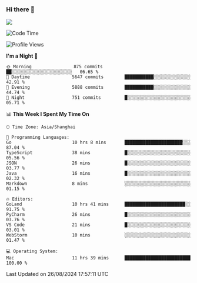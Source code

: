 ### Hi there 👋

<!--
**JJAYCHEN1e/jjaychen1e** is a ✨ _special_ ✨ repository because its `README.md` (this file) appears on your GitHub profile.

Here are some ideas to get you started:

- 🔭 I’m currently working on ...
- 🌱 I’m currently learning ...
- 👯 I’m looking to collaborate on ...
- 🤔 I’m looking for help with ...
- 💬 Ask me about ...
- 📫 How to reach me: ...
- 😄 Pronouns: ...
- ⚡ Fun fact: ...
-->

[![](https://github-readme-stats.vercel.app/api?username=jjaychen1e&show_icons=true)](https://github.com/jjaychen1e/github-readme-stats?count_private=true)

<!--START_SECTION:waka-->
![Code Time](http://img.shields.io/badge/Code%20Time-1%2C359%20hrs%2052%20mins-blue)

![Profile Views](http://img.shields.io/badge/Profile%20Views-0-blue)

**I'm a Night 🦉** 

```text
🌞 Morning                875 commits         ██░░░░░░░░░░░░░░░░░░░░░░░   06.65 % 
🌆 Daytime                5647 commits        ███████████░░░░░░░░░░░░░░   42.91 % 
🌃 Evening                5888 commits        ███████████░░░░░░░░░░░░░░   44.74 % 
🌙 Night                  751 commits         █░░░░░░░░░░░░░░░░░░░░░░░░   05.71 % 
```


📊 **This Week I Spent My Time On** 

```text
🕑︎ Time Zone: Asia/Shanghai

💬 Programming Languages: 
Go                       10 hrs 8 mins       ██████████████████████░░░   87.04 % 
TypeScript               38 mins             █░░░░░░░░░░░░░░░░░░░░░░░░   05.56 % 
JSON                     26 mins             █░░░░░░░░░░░░░░░░░░░░░░░░   03.77 % 
Java                     16 mins             █░░░░░░░░░░░░░░░░░░░░░░░░   02.32 % 
Markdown                 8 mins              ░░░░░░░░░░░░░░░░░░░░░░░░░   01.15 % 

🔥 Editors: 
GoLand                   10 hrs 41 mins      ███████████████████████░░   91.75 % 
PyCharm                  26 mins             █░░░░░░░░░░░░░░░░░░░░░░░░   03.76 % 
VS Code                  21 mins             █░░░░░░░░░░░░░░░░░░░░░░░░   03.01 % 
WebStorm                 10 mins             ░░░░░░░░░░░░░░░░░░░░░░░░░   01.47 % 

💻 Operating System: 
Mac                      11 hrs 39 mins      █████████████████████████   100.00 % 
```


 Last Updated on 26/08/2024 17:57:11 UTC
<!--END_SECTION:waka-->
